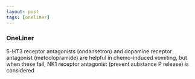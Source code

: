 ```yaml
---
layout: post
tags: [oneliner]
---
```



### OneLiner

5-HT3 receptor antagonists (ondansetron) and dopamine receptor antagonist (metoclopramide) are helpful in chemo-induced vomiting, but when these fail, NK1 receptor antagonist (prevent substance P release) is considered

